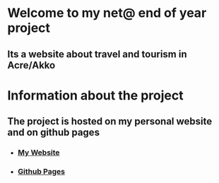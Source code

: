 # Welcome to my net@ end of year project

## Its a website about travel and tourism in Acre/Akko



# Information about the project

## The project is hosted on my personal website and on github pages

- ### [My Website](https://fuckyouthisdomainisdumbandplsdontlookatit.ru.com)

- ### [Github Pages](https://s1522711.github.io/neta-end-web-project/)




